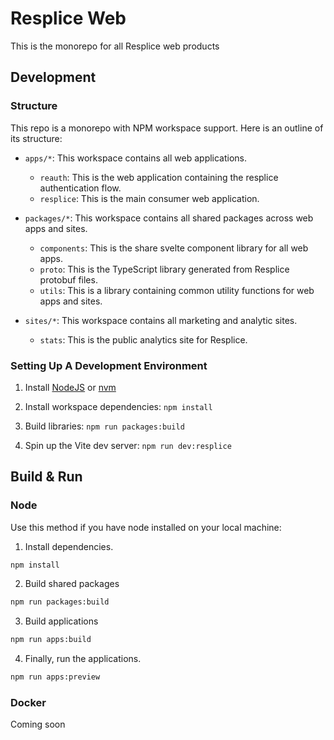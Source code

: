 # Resplice Web

This is the monorepo for all Resplice web products

## Development

### Structure

This repo is a monorepo with NPM workspace support. Here is an outline of its structure:

- `apps/*`: This workspace contains all web applications.
  - `reauth`: This is the web application containing the resplice authentication flow.
  - `resplice`: This is the main consumer web application.

- `packages/*`: This workspace contains all shared packages across web apps and sites.
  - `components`: This is the share svelte component library for all web apps.
  - `proto`: This is the TypeScript library generated from Resplice protobuf files.
  - `utils`: This is a library containing common utility functions for web apps and sites.

- `sites/*`: This workspace contains all marketing and analytic sites.
  - `stats`: This is the public analytics site for Resplice.

### Setting Up A Development Environment

1. Install [NodeJS](https://nodejs.org/en/) or [nvm](https://github.com/nvm-sh/nvm)

2. Install workspace dependencies: `npm install`

3. Build libraries: `npm run packages:build`

4. Spin up the Vite dev server: `npm run dev:resplice`

## Build & Run

### Node

Use this method if you have node installed on your local machine:

1. Install dependencies.

```sh
npm install
```

2. Build shared packages

```sh
npm run packages:build
```

3. Build applications

```sh
npm run apps:build
```

4. Finally, run the applications.

```sh
npm run apps:preview
```

### Docker

Coming soon
